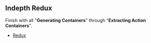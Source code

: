## Indepth Redux

Finish with all "**Generating Containers**" through "**Extracting Action Containers**".

* [Redux](https://egghead.io/courses/getting-started-with-redux)
